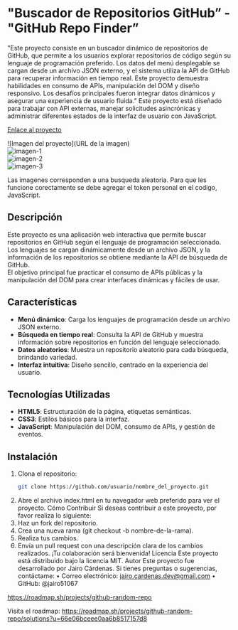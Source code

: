# "Buscador de Repositorios GitHub” - "GitHub Repo Finder” 
"Este proyecto consiste en un buscador dinámico de repositorios de GitHub, que permite a los usuarios explorar repositorios de código según su lenguaje de programación preferido. Los datos del menú desplegable se cargan desde un archivo JSON externo, y el sistema utiliza la API de GitHub para recuperar información en tiempo real. Este proyecto demuestra habilidades en consumo de APIs, manipulación del DOM y diseño responsivo. Los desafíos principales fueron integrar datos dinámicos y asegurar una experiencia de usuario fluida." Este proyecto está diseñado para trabajar con API externas, manejar solicitudes asincrónicas y administrar diferentes estados de la interfaz de usuario con JavaScript.

[Enlace al proyecto](https://jairo51067.github.io/GitHub-Random-Repository-/ )  

![Imagen del proyecto](URL de la imagen)
<br>
![imagen-1](https://github.com/user-attachments/assets/5c42ee9d-30c4-45b3-9df3-b6246b1bcf0a)
<br>
![imagen-2](https://github.com/user-attachments/assets/4d9ca0a1-3425-464d-a1ec-6af29e8734f8)
<br>
![imagen-3](https://github.com/user-attachments/assets/18e1ca1d-6f6c-43c0-9d9a-b22a2ebcc7a8)

Las imagenes corresponden a una busqueda aleatoria. Para que les funcione corectamente se debe agregar el token personal en el codigo, JavaScript.

## Descripción  
Este proyecto es una aplicación web interactiva que permite buscar repositorios en GitHub según el lenguaje de programación seleccionado. Los lenguajes se cargan dinámicamente desde un archivo JSON, y la información de los repositorios se obtiene mediante la API de búsqueda de GitHub.  
El objetivo principal fue practicar el consumo de APIs públicas y la manipulación del DOM para crear interfaces dinámicas y fáciles de usar.  

## Características  
- **Menú dinámico**: Carga los lenguajes de programación desde un archivo JSON externo.  
- **Búsqueda en tiempo real**: Consulta la API de GitHub y muestra información sobre repositorios en función del lenguaje seleccionado.  
- **Datos aleatorios**: Muestra un repositorio aleatorio para cada búsqueda, brindando variedad.  
- **Interfaz intuitiva**: Diseño sencillo, centrado en la experiencia del usuario.  

## Tecnologías Utilizadas  
- **HTML5**: Estructuración de la página, etiquetas semánticas.  
- **CSS3**: Estilos básicos para la interfaz.  
- **JavaScript**: Manipulación del DOM, consumo de APIs, y gestión de eventos.  

## Instalación  
1. Clona el repositorio:  
   ```bash
   git clone https://github.com/usuario/nombre_del_proyecto.git
2.	Abre el archivo index.html en tu navegador web preferido para ver el proyecto.
Cómo Contribuir
Si deseas contribuir a este proyecto, por favor realiza lo siguiente:
1.	Haz un fork del repositorio.
2.	Crea una nueva rama (git checkout -b nombre-de-la-rama).
3.	Realiza tus cambios.
4.	Envía un pull request con una descripción clara de los cambios realizados.
¡Tu colaboración será bienvenida!
Licencia
Este proyecto está distribuido bajo la licencia MIT.
Autor
Este proyecto fue desarrollado por Jairo Cárdenas.
Si tienes preguntas o sugerencias, contáctame:
•	Correo electrónico: jairo.cardenas.dev@gmail.com
•	GitHub: @jairo51067


https://roadmap.sh/projects/github-random-repo 

Visita el roadmap: https://roadmap.sh/projects/github-random-repo/solutions?u=66e06bceee0aa6b8517157d8  